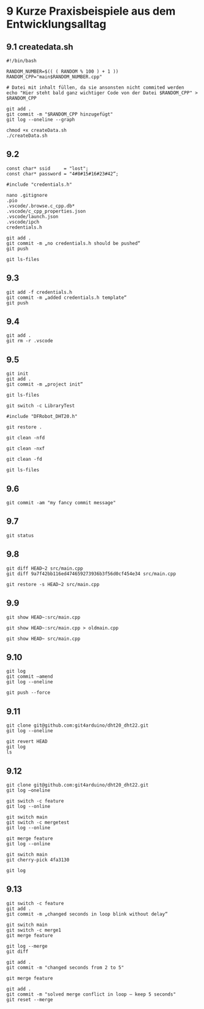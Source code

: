# 9 Kurze Praxisbeispiele aus dem Entwicklungsalltag

## 9\.1 createdata.sh

```
#!/bin/bash

RANDOM_NUMBER=$(( ( RANDOM % 100 ) + 1 ))
RANDOM_CPP="main$RANDOM_NUMBER.cpp"

# Datei mit inhalt füllen, da sie ansonsten nicht commited werden
echo "Hier steht bald ganz wichtiger Code von der Datei $RANDOM_CPP" > $RANDOM_CPP

git add .
git commit -m "$RANDOM_CPP hinzugefügt"
git log --oneline --graph
```

```
chmod +x createData.sh
./createData.sh
```

## 9\.2 

```
const char* ssid     = "lost";
const char* password = "4#8#15#16#23#42“;
```

```
#include "credentials.h"

nano .gitignore
.pio
.vscode/.browse.c_cpp.db*
.vscode/c_cpp_properties.json
.vscode/launch.json
.vscode/ipch
credentials.h
```

```
git add .
git commit -m „no credentials.h should be pushed“	
git push
```

```
git ls-files
```

## 9\.3 

```
git add -f credentials.h
git commit -m „added credentials.h template“
git push
```

## 9\.4

```
git add .
git rm -r .vscode
```

## 9\.5

```
git init
git add .
git commit -m „project init“

git ls-files
```

```
git switch -c LibraryTest

#include "DFRobot_DHT20.h"

git restore .
```

```
git clean -nfd

git clean -nxf
```

```
git clean -fd

git ls-files
```

## 9\.6

```
git commit -am "my fancy commit message"
```

## 9\.7

```
git status
```

## 9\.8

```
git diff HEAD~2 src/main.cpp
git diff 9a7f42bb116ed474659273936b3f56d0cf454e34 src/main.cpp
```

```
git restore -s HEAD~2 src/main.cpp
```

## 9\.9

```
git show HEAD~:src/main.cpp

git show HEAD~:src/main.cpp > oldmain.cpp

git show HEAD~ src/main.cpp 
```

## 9\.10

```
git log
git commit –amend
git log --oneline

git push --force
```

## 9\.11

```
git clone git@github.com:git4arduino/dht20_dht22.git
git log --oneline
```

```
git revert HEAD
git log
ls
```

## 9\.12

```
git clone git@github.com:git4arduino/dht20_dht22.git
git log –oneline

git switch -c feature
git log --online
```

```
git switch main
git switch -c mergetest
git log --online
```

```
git merge feature
git log --online
```

```
git switch main
git cherry-pick 4fa3130

git log
```

## 9\.13

```
git switch -c feature
git add .
git commit -m „changed seconds in loop blink without delay“
```

```
git switch main
git switch -c merge1
git merge feature
```

```
git log --merge
git diff
```

```
git add .
git commit -m "changed seconds from 2 to 5"
```

```
git merge feature
```

```
git add .
git commit -m "solved merge conflict in loop – keep 5 seconds"
git reset --merge 
```
